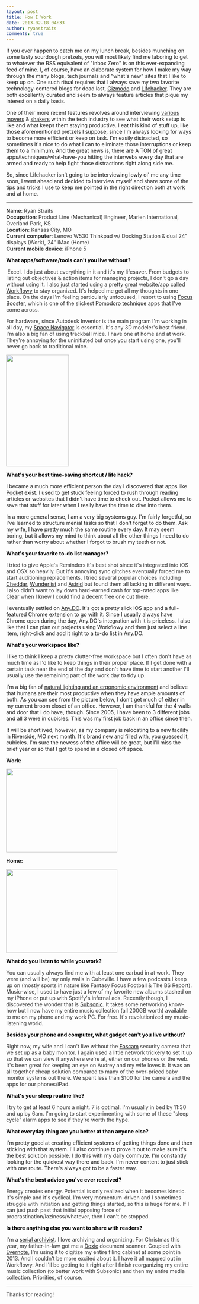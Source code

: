 ```yaml
---
layout: post
title: How I Work
date: 2013-02-18 04:33
author: ryanstraits
comments: true
---
```

If you ever happen to catch me on my lunch break, besides munching on some tasty sourdough pretzels, you will most likely find me laboring to get to whatever the RSS equivalent of "Inbox Zero" is on this ever-expanding feed of mine. I, of course, have an elaborate system for how I make my way through the many blogs, tech journals and "what's new" sites that I like to keep up on. One such ritual requires that I always save my two favorite technology-centered blogs for dead last, <a href="http://gizmodo.com/">Gizmodo</a> and <a href="http://lifehacker.com/">Lifehacker</a>. They are both excellently curated and seem to always feature articles that pique my interest on a daily basis.

One of their more recent features revolves around interviewing <a href="http://lifehacker.com/5967582/im-anthony-casalena-founder-of-squarespace-and-this-is-how-i-work">various</a> <a href="http://lifehacker.com/5965839/im-bradford-shellhammer-founder-of-fab-and-this-is-how-i-work">movers</a> &amp; <a href="http://lifehacker.com/5971940/im-guy-kawasaki-and-this-is-how-i-work">shakers</a> within the tech industry to see what their work setup is like and what keeps them staying productive. I eat this kind of stuff up, like those aforementioned pretzels I suppose, since I'm always looking for ways to become more efficient or keep on task. I'm easily distracted, so sometimes it's nice to do what I can to eliminate those interruptions or keep them to a minimum. And the great news is, there are A TON of great apps/techniques/what-have-you hitting the interwebs every day that are armed and ready to help fight those distractions right along side me.

So, since Lifehacker isn't going to be interviewing lowly ol' me any time soon, I went ahead and decided to interview myself and share some of the tips and tricks I use to keep me pointed in the right direction both at work and at home.

---

<strong><span style="color:#333333;">Name</span></strong><span style="color:#333333;">: Ryan Straits
</span><br><strong><span style="color:#333333;">Occupation</span></strong><span style="color:#333333;">: Product Line (Mechanical) Engineer, Marlen International, Overland Park, KS
</span><br><strong><span style="color:#333333;">Location</span></strong><span style="color:#333333;">: Kansas City, MO
</span><br><strong><span style="color:#333333;">Current computer</span></strong><span style="color:#333333;">: Lenovo W530 Thinkpad w/ Docking Station &amp; dual 24" displays (Work), 24" iMac (Home)
</span><br><strong><span style="color:#333333;">Current mobile device</span></strong><span style="color:#333333;">: iPhone 5</span>

<strong><span style="color:black;">What apps/software/tools can't you live without?</span></strong>

<strong> </strong><span style="color:#333333;">Excel. I do just about everything in it and it's my lifesaver. From budgets to listing out objectives &amp; action items for managing projects, I don't go a day without using it. I also just started using a pretty great website/app called <a href="https://workflowy.com/">Workflowy</a> to stay organized. It's helped me get all my thoughts in one place. On the days I'm feeling particularly unfocused, I resort to using <a href="http://www.focusboosterapp.com/">Focus Booster</a>, which is one of the slickest <a href="http://www.focusboosterapp.com/the-pomodoro-technique">Pomodoro technique</a> apps that I've come across.</span>

<span style="color:#333333;">For hardware, since Autodesk Inventor is the main program I'm working in all day, my <a href="http://www.3dconnexion.com/products/spacenavigator.html">Space Navigator</a> is essential. It's any 3D modeler's best friend. I'm also a big fan of using trackball mice. I have one at home and at work. They're annoying for the uninitiated but once you start using one, you'll never go back to traditional mice.</span>

<span style="color:#333333;"><a href="http://ryanstraits.files.wordpress.com/2013/02/2013-02-13-13-32-38.png"><img class="alignnone size-medium wp-image-64" src="http://ryanstraits.files.wordpress.com/2013/02/2013-02-13-13-32-38.png?w=169" width="169" height="300" /></a></span>

<strong><span style="color:black;">What's your best time-saving shortcut / life hack?</span></strong><strong></strong>

I became a much more efficient person the day I discovered that apps like <a href="http://getpocket.com">Pocket</a> exist. I used to get stuck feeling forced to rush through reading articles or websites that I didn't have time to check out. Pocket allows me to save that stuff for later when I really have the time to dive into them.

In a more general sense, I am a very big systems guy. I'm fairly forgetful, so I've learned to structure menial tasks so that I don't forget to do them. Ask my wife, I have pretty much the same routine every day. It may seem boring, but it allows my mind to think about all the other things I need to do rather than worry about whether I forgot to brush my teeth or not.

<strong><span style="color:black;">What's your favorite to-do list manager?</span></strong><strong></strong>

<span style="color:#333333;">I tried to give Apple's Reminders it's best shot since it's integrated into iOS and OSX so heavily. But it's annoying sync glitches eventually forced me to start auditioning replacements. I tried several popular choices including <a href="https://cheddarapp.com/">Cheddar</a>, <a href="http://www.6wunderkinder.com/wunderlist">Wunderlist</a> and <a href="http://astrid.com/">Astrid</a> but found them all lacking in different ways. I also didn't want to lay down hard-earned cash for top-rated apps like <a href="http://www.realmacsoftware.com/clear/">Clear</a> when I knew I could find a decent free one out there.</span>

I eventually settled on <a href="http://www.any.do/">Any.DO</a>. It's got a pretty slick iOS app and a full-featured Chrome extension to go with it. Since I usually always have Chrome open during the day, Any.DO's integration with it is priceless. I also like that I can plan out projects using Workflowy and then just select a line item, right-click and add it right to a to-do list in Any.DO.

<strong><span style="color:black;">What's your workspace like?</span></strong><strong></strong>

<span style="color:#333333;">I like to think I keep a pretty clutter-free workspace but I often don't have as much time as I'd like to keep things in their proper place. If I get done with a certain task near the end of the day and don't have time to start another I'll usually use the remaining part of the work day to tidy up.</span>

I'm a big fan of <a href="http://lifehacker.com/5984548/boost-your-productivity-by-adjusting-your-workspaces-lighting-and-temperature">natural lighting and an ergonomic environment</a> and believe that humans are their most productive when they have ample amounts of both. As you can see from the picture below, I don't get much of either in my current broom closet of an office. However, I am thankful for the 4 walls and door that I do have, though. Since 2005, I have been to 3 different jobs and all 3 were in cubicles. This was my first job back in an office since then.

It will be shortlived, however, as my company is relocating to a new facility in Riverside, MO next month. It's brand new and filled with, you guessed it, cubicles. I'm sure the newess of the office will be great, but I'll miss the brief year or so that I got to spend in a closed off space.

<strong>Work:</strong>

<a href="http://ryanstraits.files.wordpress.com/2013/02/2013-02-13-14-09-14.jpg"><img class="alignnone size-medium wp-image-66" src="http://ryanstraits.files.wordpress.com/2013/02/2013-02-13-14-09-14.jpg?w=300" width="300" height="225" /></a>

<strong>Home:</strong>

<span style="color:#333333;"><a href="http://ryanstraits.files.wordpress.com/2013/02/2013-02-16-17-27-17.jpg"><img class="alignnone size-medium wp-image-67" src="http://ryanstraits.files.wordpress.com/2013/02/2013-02-16-17-27-17.jpg?w=300" width="300" height="225" /></a></span>

<strong><span style="color:black;">What do you listen to while you work?</span></strong><strong></strong>

<span style="color:#333333;">You can usually always find me with at least one earbud in at work. They were (and will be) my only walls in Cubeville. I have a few podcasts I keep up on (mostly sports in nature like Fantasy Focus Football &amp; The BS Report). Music-wise, I used to have just a few of my favorite new albums stashed on my iPhone or put up with Spotify's infernal ads. Recently though, I discovered the wonder that is <a href="http://www.subsonic.org/pages/index.jsp">Subsonic</a>. It takes some networking know-how but I now have my entire music collection (all 200GB worth) available to me on my phone and my work PC. For free. It's revolutionized my music-listening world.</span>

<strong><span style="color:black;">Besides your phone and computer, what gadget can't you live without?</span></strong><strong></strong>

<span style="color:#333333;">Right now, my wife and I can't live without the <a href="http://www.foscam.com/">Foscam</a> security camera that we set up as a baby monitor. I again used a little network trickery to set it up so that we can view it anywhere we're at, either on our phones or the web. It's been great for keeping an eye on Audrey and my wife loves it. It was an all together cheap solution compared to many of the over-priced baby monitor systems out there. We spent less than $100 for the camera and the apps for our phones/iPad. </span>

<strong><span style="color:black;">What's your sleep routine like?</span></strong><strong></strong>

<span style="color:#333333;">I try to get at least 6 hours a night. 7 is optimal. I'm usually in bed by 11:30 and up by 6am. I'm going to start experimenting with some of these "sleep cycle" alarm apps to see if they're worth the hype. </span>

<strong><span style="color:black;">What everyday thing are you better at than anyone else?</span></strong><strong></strong>

I'm pretty good at creating efficient systems of getting things done and then sticking with that system. I'll also continue to prove it out to make sure it's the best solution possible. I do this with my daily commute. I'm constantly looking for the quickest way there and back. I'm never content to just stick with one route. There's always got to be a faster way.

<strong><span style="color:black;">What's the best advice you've ever received?</span></strong><strong></strong>

<span style="color:#333333;">Energy creates energy. Potential is only realized when it becomes kinetic. It's simple and it's cyclical. I'm very momentum-driven and I sometimes struggle with initiation and getting things started, so this is huge for me. If I can just push past that initial opposing force of procrastination/laziness/whatever, then I can't be stopped.</span>

<strong><span style="color:black;">Is there anything else you want to share with readers?</span></strong><strong></strong>

<span style="color:#333333;">I'm a <a href="http://sinnersaint.squarespace.com/blog/2008/3/28/im-a-serial-archivist.html">serial archivist</a>. I love archiving and organizing. For Christmas this year, my father-in-law got me a <a href="http://www.getdoxie.com/">Doxie</a> document scanner. Coupled with <a href="http://evernote.com/">Evernote</a>, I'm using it to digitize my entire filing cabinet at some point in 2013. And I couldn't be more excited about it. I have it all mapped out in Workflowy. And I'll be getting to it right after I finish reorganizing my entire music collection (to better work with Subsonic) and then my entire media collection. Priorities, of course. </span>

---

<span style="color:#333333;">Thanks for reading!</span>
